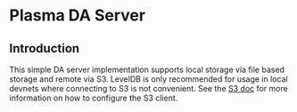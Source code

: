 # Plasma DA Server

## Introduction

This simple DA server implementation supports local storage via file based storage and remote via S3.
LevelDB is only recommended for usage in local devnets where connecting to S3 is not convenient.
See the [S3 doc](https://aws.github.io/aws-sdk-go-v2/docs/configuring-sdk/) for more information
on how to configure the S3 client.
